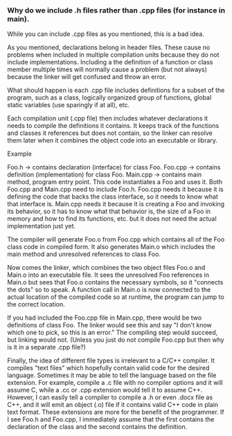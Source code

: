 ### Why do we include .h files rather than .cpp files (for instance in main).
While you can include .cpp files as you mentioned, this is a bad idea.

As you mentioned, declarations belong in header files. These cause no problems when included in multiple compilation units because they do not include implementations. Including a the definition of a function or class member multiple times will normally cause a problem (but not always) because the linker will get confused and throw an error.

What should happen is each .cpp file includes definitions for a subset of the program, such as a class, logically organized group of functions, global static variables (use sparingly if at all), etc.

Each compilation unit (.cpp file) then includes whatever declarations it needs to compile the definitions it contains. It keeps track of the functions and classes it references but does not contain, so the linker can resolve them later when it combines the object code into an executable or library.

Example

Foo.h -> contains declaration (interface) for class Foo.
Foo.cpp -> contains definition (implementation) for class Foo.
Main.cpp -> contains main method, program entry point. This code instantiates a Foo and uses it.
Both Foo.cpp and Main.cpp need to include Foo.h. Foo.cpp needs it because it is defining the code that backs the class interface, so it needs to know what that interface is. Main.cpp needs it because it is creating a Foo and invoking its behavior, so it has to know what that behavior is, the size of a Foo in memory and how to find its functions, etc. but it does not need the actual implementation just yet.

The compiler will generate Foo.o from Foo.cpp which contains all of the Foo class code in compiled form. It also generates Main.o which includes the main method and unresolved references to class Foo.

Now comes the linker, which combines the two object files Foo.o and Main.o into an executable file. It sees the unresolved Foo references in Main.o but sees that Foo.o contains the necessary symbols, so it "connects the dots" so to speak. A function call in Main.o is now connected to the actual location of the compiled code so at runtime, the program can jump to the correct location.

If you had included the Foo.cpp file in Main.cpp, there would be two definitions of class Foo. The linker would see this and say "I don't know which one to pick, so this is an error." The compiling step would succeed, but linking would not. (Unless you just do not compile Foo.cpp but then why is it in a separate .cpp file?)

Finally, the idea of different file types is irrelevant to a C/C++ compiler. It compiles "text files" which hopefully contain valid code for the desired language. Sometimes it may be able to tell the language based on the file extension. For example, compile a .c file with no compiler options and it will assume C, while a .cc or .cpp extension would tell it to assume C++. However, I can easily tell a compiler to compile a .h or even .docx file as C++, and it will emit an object (.o) file if it contains valid C++ code in plain text format. These extensions are more for the benefit of the programmer. If I see Foo.h and Foo.cpp, I immediately assume that the first contains the declaration of the class and the second contains the definition.
